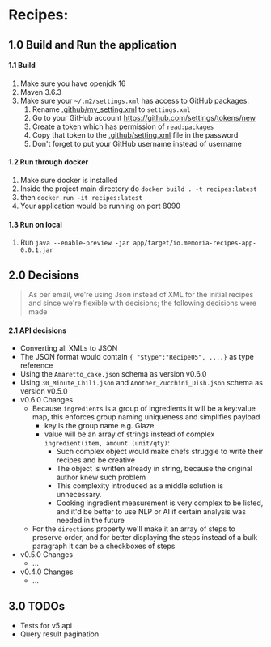 # Recipes:

## 1.0 Build and Run the application

#### 1.1 Build

1. Make sure you have openjdk 16
2. Maven 3.6.3
3. Make sure your `~/.m2/settings.xml` has access to GitHub packages:
    1. Rename [.github/my_setting.xml](.github/my_settings.xml) to `settings.xml`
    2. Go to your GitHub account https://github.com/settings/tokens/new
    3. Create a token which has permission of `read:packages`
    4. Copy that token to the [.github/setting.xml](.github/settings.xml) file in the password
    5. Don't forget to put your GitHub username instead of username

#### 1.2 Run through docker

1. Make sure docker is installed
2. Inside the project main directory do `docker build . -t recipes:latest`
3. then `docker run -it recipes:latest`
4. Your application would be running on port 8090

#### 1.3 Run on local

1. Run `java --enable-preview -jar app/target/io.memoria-recipes-app-0.0.1.jar`

## 2.0 Decisions

> As per email, we're using Json instead of XML for the initial recipes and since we're flexible with decisions;
> the following decisions were made

#### 2.1 API decisions

* Converting all XMLs to JSON
* The JSON format would contain `{ "$type":"Recipe05", ....}` as type reference
* Using the `Amaretto_cake.json` schema as version v0.6.0
* Using `30_Minute_Chili.json` and `Another_Zucchini_Dish.json` schema as version v0.5.0
* v0.6.0 Changes
    * Because `ingredients` is a group of ingredients it will be a key:value map, this enforces group naming uniqueness
      and simplifies payload
        * key is the group name e.g. Glaze
        * value will be an array of strings instead of complex `ingredient(item, amount (unit/qty)`:
            * Such complex object would make chefs struggle to write their recipes and be creative
            * The object is written already in string, because the original author knew such problem
            * This complexity introduced as a middle solution is unnecessary.
            * Cooking ingredient measurement is very complex to be listed, and it'd be better to use NLP or AI if
              certain analysis was needed in the future
    * For the `directions` property we'll make it an array of steps to preserve order, and for better displaying the
      steps instead of a bulk paragraph it can be a checkboxes of steps
* v0.5.0 Changes
    * ...
* v0.4.0 Changes
    * ...

## 3.0 TODOs

* Tests for v5 api
* Query result pagination



